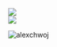<a href="https://github.com/alexchwoj">
  <img src="https://github-readme-stats.vercel.app/api?username=alexchwoj&show_icons=true&theme=dark" />
</a>

<br>

<a href="https://github.com/alexchwoj">
  <img src="https://github-readme-stats.vercel.app/api/top-langs/?username=alexchwoj&layout=compact&theme=dark" />
</a>

<br>

<p><img align="center" src="https://github-readme-streak-stats.herokuapp.com/?user=alexchwoj&theme=dark" alt="alexchwoj" /></p>
